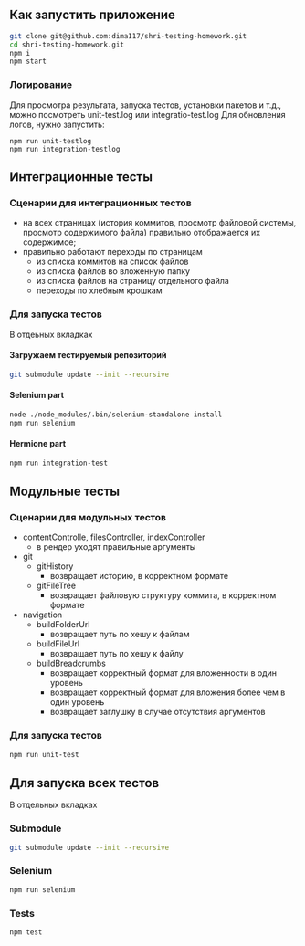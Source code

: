 ## Как запустить приложение
```sh
git clone git@github.com:dima117/shri-testing-homework.git
cd shri-testing-homework.git
npm i
npm start
```

### Логирование
Для просмотра результата, запуска тестов, установки пакетов и т.д., можно посмотреть unit-test.log или integratio-test.log
Для обновления логов, нужно запустить:
```
npm run unit-testlog
npm run integration-testlog
```

## Интеграционные тесты
### Сценарии для интеграционных тестов
- на всех страницах (история коммитов, просмотр файловой системы, просмотр содержимого файла) правильно отображается их содержимое;
- правильно работают переходы по страницам
  - из списка коммитов на список файлов
  - из списка файлов во вложенную папку
  - из списка файлов на страницу отдельного файла
  - переходы по хлебным крошкам
### Для запуска тестов
В отдеьных вкладках
#### Загружаем тестируемый репозиторий
```sh
git submodule update --init --recursive
```
#### Selenium part
```sh
node ./node_modules/.bin/selenium-standalone install
npm run selenium
```
#### Hermione part
```sh
npm run integration-test
```

## Модульные тесты
### Сценарии для модульных тестов
- contentControlle, filesController, indexController
    - в рендер уходят правильные аргументы
- git
    - gitHistory
        - возвращает историю, в корректном формате
    - gitFileTree
        - возвращает файловую структуру коммита, в корректном формате
- navigation
    - buildFolderUrl
        - возвращает путь по хешу к файлам
    - buildFileUrl
        - возвращает путь по хешу к файлу
    - buildBreadcrumbs
        - возвращает корректный формат для вложенности в один уровень
        - возвращает корректный формат для вложения более чем в один уровень
        - возвращает заглушку в случае отсутствия аргументов
### Для запуска тестов
```sh
npm run unit-test
```

## Для запуска всех тестов
В отдельных вкладках
### Submodule
```sh
git submodule update --init --recursive
```
### Selenium
```sh
npm run selenium
```
### Tests
```sh
npm test
```